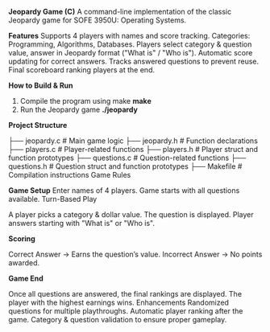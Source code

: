**Jeopardy Game (C)**
A command-line implementation of the classic Jeopardy game for SOFE 3950U: Operating Systems.

**Features**
Supports 4 players with names and score tracking.
Categories: Programming, Algorithms, Databases.
Players select category & question value, answer in Jeopardy format ("What is" / "Who is").
Automatic score updating for correct answers.
Tracks answered questions to prevent reuse.
Final scoreboard ranking players at the end.

**How to Build & Run**
1. Compile the program using make
**make**
2. Run the Jeopardy game
**./jeopardy**
   

**Project Structure**

├── jeopardy.c      # Main game logic
├── jeopardy.h      # Function declarations
├── players.c       # Player-related functions
├── players.h       # Player struct and function prototypes
├── questions.c     # Question-related functions
├── questions.h     # Question struct and function prototypes
├── Makefile        # Compilation instructions
Game Rules

**Game Setup**
Enter names of 4 players.
Game starts with all questions available.
Turn-Based Play

A player picks a category & dollar value.
The question is displayed.
Player answers starting with "What is" or "Who is".

**Scoring**

Correct Answer → Earns the question’s value.
Incorrect Answer → No points awarded.

**Game End**

Once all questions are answered, the final rankings are displayed.
The player with the highest earnings wins.
Enhancements
Randomized questions for multiple playthroughs.
Automatic player ranking after the game.
Category & question validation to ensure proper gameplay.
